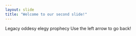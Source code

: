 ```yaml
---
layout: slide
title: "Welcome to our second slide!"
---
```

Legacy oddesy elegy prophecy
Use the left arrow to go back!

